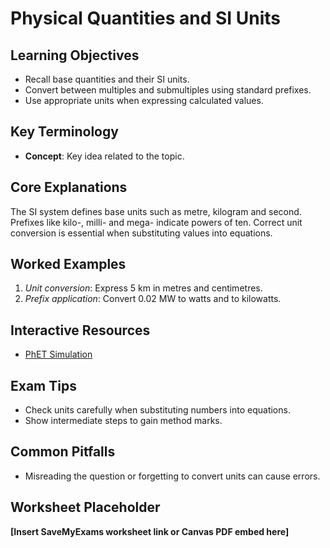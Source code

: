 # Physical Quantities and SI Units

## Learning Objectives
- Recall base quantities and their SI units.
- Convert between multiples and submultiples using standard prefixes.
- Use appropriate units when expressing calculated values.

## Key Terminology
- **Concept**: Key idea related to the topic.

## Core Explanations
The SI system defines base units such as metre, kilogram and second. Prefixes like kilo-, milli- and mega- indicate powers of ten. Correct unit conversion is essential when substituting values into equations.

## Worked Examples
1. *Unit conversion*: Express 5 km in metres and centimetres.
2. *Prefix application*: Convert 0.02 MW to watts and to kilowatts.

## Interactive Resources
- [PhET Simulation](https://phet.colorado.edu/)

## Exam Tips
- Check units carefully when substituting numbers into equations.
- Show intermediate steps to gain method marks.

## Common Pitfalls
- Misreading the question or forgetting to convert units can cause errors.

## Worksheet Placeholder
**[Insert SaveMyExams worksheet link or Canvas PDF embed here]**
